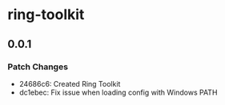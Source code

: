 # ring-toolkit

## 0.0.1
### Patch Changes

- 24686c6: Created Ring Toolkit
- dc1ebec: Fix issue when loading config with Windows PATH
